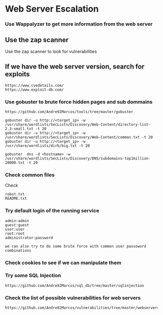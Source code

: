 # Web Server Escalation

### Use Wappalyzer to get more information from the web server

## Use the zap scanner

Use the zap scanner to look for vulnerabilities

## If we have the web server version, search for exploits

	https://www.cvedetails.com/
	https://www.exploit-db.com/

### Use gobuster to brute force hidden pages and sub dommains

	https://github.com/Andre92Marcos/tools/tree/master/gobuster

	gobuster dir -u http://<target_ip> -w /usr/share/wordlists/SecLists/Discovery/Web-Content/directory-list-2.3-small.txt -t 20
	gobuster dir -u http://<target_ip> -w /usr/share/wordlists/SecLists/Discovery/Web-Content/common.txt -t 20
	gobuster dir -u http://<target_ip> -w /usr/share/wordlists/dirb/big.txt -t 20

	gobuster  dns -d <hostname> -w /usr/share/wordlists/SecLists/Discovery/DNS/subdomains-top1million-20000.txt -t 20

### Check common files

Check

	robot.txt
	README.txt



### Try default login of the running service

	admin:admin
	guest:guest
	user:user
	root:root
	administrator:password

	we can also try to do some brute force with common user passoword combinations

### Check cookies to see if we can manipulate them

### Try some SQL Injection

	https://github.com/Andre92Marcos/sql_db/tree/master/sqlinjection

### Check the list of possible vulnerabilities for web servers

	https://github.com/Andre92Marcos/vulnerabilities/tree/master/webservers

